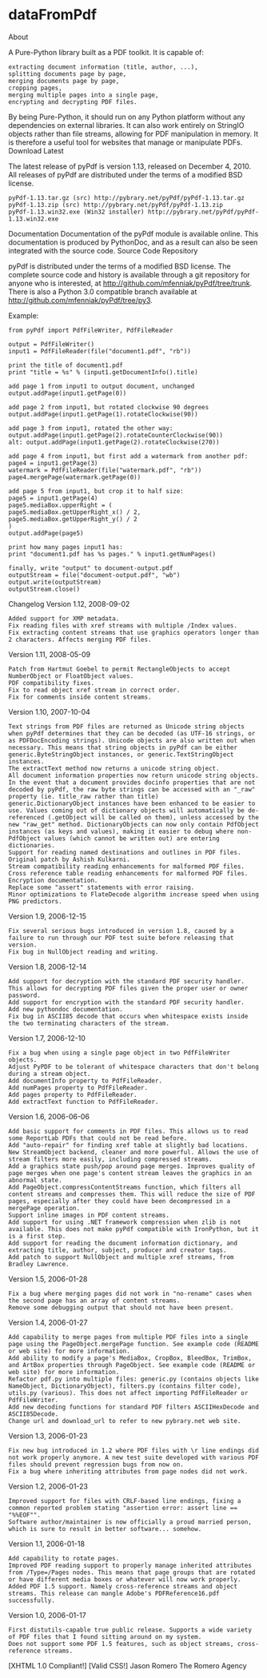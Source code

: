 dataFromPdf
===========
About

A Pure-Python library built as a PDF toolkit. It is capable of:

    extracting document information (title, author, ...),
    splitting documents page by page,
    merging documents page by page,
    cropping pages,
    merging multiple pages into a single page,
    encrypting and decrypting PDF files.

By being Pure-Python, it should run on any Python platform without any dependencies on external libraries. It can also work entirely on StringIO objects rather than file streams, allowing for PDF manipulation in memory. It is therefore a useful tool for websites that manage or manipulate PDFs.
Download Latest

The latest release of pyPdf is version 1.13, released on December 4, 2010. All releases of pyPdf are distributed under the terms of a modified BSD license.

    pyPdf-1.13.tar.gz (src) http://pybrary.net/pyPdf/pyPdf-1.13.tar.gz
    pyPdf-1.13.zip (src) http://pybrary.net/pyPdf/pyPdf-1.13.zip
    pyPdf-1.13.win32.exe (Win32 installer) http://pybrary.net/pyPdf/pyPdf-1.13.win32.exe

Documentation
Documentation of the pyPdf module is available online. This documentation is produced by PythonDoc, and as a result can also be seen integrated with the source code.
Source Code Repository

pyPdf is distributed under the terms of a modified BSD license. The complete source code and history is available through a git repository for anyone who is interested, at http://github.com/mfenniak/pyPdf/tree/trunk. There is also a Python 3.0 compatible branch available at http://github.com/mfenniak/pyPdf/tree/py3.


Example:

    from pyPdf import PdfFileWriter, PdfFileReader

    output = PdfFileWriter()
    input1 = PdfFileReader(file("document1.pdf", "rb"))

    print the title of document1.pdf
    print "title = %s" % (input1.getDocumentInfo().title)

    add page 1 from input1 to output document, unchanged
    output.addPage(input1.getPage(0))

    add page 2 from input1, but rotated clockwise 90 degrees
    output.addPage(input1.getPage(1).rotateClockwise(90))

    add page 3 from input1, rotated the other way:
    output.addPage(input1.getPage(2).rotateCounterClockwise(90))
    alt: output.addPage(input1.getPage(2).rotateClockwise(270))

    add page 4 from input1, but first add a watermark from another pdf:
    page4 = input1.getPage(3)
    watermark = PdfFileReader(file("watermark.pdf", "rb"))
    page4.mergePage(watermark.getPage(0))

    add page 5 from input1, but crop it to half size:
    page5 = input1.getPage(4)
    page5.mediaBox.upperRight = (
    page5.mediaBox.getUpperRight_x() / 2,
    page5.mediaBox.getUpperRight_y() / 2
    )
    output.addPage(page5)

    print how many pages input1 has:
    print "document1.pdf has %s pages." % input1.getNumPages()

    finally, write "output" to document-output.pdf
    outputStream = file("document-output.pdf", "wb")
    output.write(outputStream)
    outputStream.close()

Changelog
Version 1.12, 2008-09-02

    Added support for XMP metadata.
    Fix reading files with xref streams with multiple /Index values.
    Fix extracting content streams that use graphics operators longer than 2 characters. Affects merging PDF files.

Version 1.11, 2008-05-09

    Patch from Hartmut Goebel to permit RectangleObjects to accept NumberObject or FloatObject values.
    PDF compatibility fixes.
    Fix to read object xref stream in correct order.
    Fix for comments inside content streams.

Version 1.10, 2007-10-04

    Text strings from PDF files are returned as Unicode string objects when pyPdf determines that they can be decoded (as UTF-16 strings, or as PDFDocEncoding strings). Unicode objects are also written out when necessary. This means that string objects in pyPdf can be either generic.ByteStringObject instances, or generic.TextStringObject instances.
    The extractText method now returns a unicode string object.
    All document information properties now return unicode string objects. In the event that a document provides docinfo properties that are not decoded by pyPdf, the raw byte strings can be accessed with an "_raw" property (ie. title_raw rather than title)
    generic.DictionaryObject instances have been enhanced to be easier to use. Values coming out of dictionary objects will automatically be de-referenced (.getObject will be called on them), unless accessed by the new "raw_get" method. DictionaryObjects can now only contain PdfObject instances (as keys and values), making it easier to debug where non-PdfObject values (which cannot be written out) are entering dictionaries.
    Support for reading named destinations and outlines in PDF files. Original patch by Ashish Kulkarni.
    Stream compatibility reading enhancements for malformed PDF files.
    Cross reference table reading enhancements for malformed PDF files.
    Encryption documentation.
    Replace some "assert" statements with error raising.
    Minor optimizations to FlateDecode algorithm increase speed when using PNG predictors.

Version 1.9, 2006-12-15

    Fix several serious bugs introduced in version 1.8, caused by a failure to run through our PDF test suite before releasing that version.
    Fix bug in NullObject reading and writing.

Version 1.8, 2006-12-14

    Add support for decryption with the standard PDF security handler. This allows for decrypting PDF files given the proper user or owner password.
    Add support for encryption with the standard PDF security handler.
    Add new pythondoc documentation.
    Fix bug in ASCII85 decode that occurs when whitespace exists inside the two terminating characters of the stream.

Version 1.7, 2006-12-10

    Fix a bug when using a single page object in two PdfFileWriter objects.
    Adjust PyPDF to be tolerant of whitespace characters that don't belong during a stream object.
    Add documentInfo property to PdfFileReader.
    Add numPages property to PdfFileReader.
    Add pages property to PdfFileReader.
    Add extractText function to PdfFileReader.

Version 1.6, 2006-06-06

    Add basic support for comments in PDF files. This allows us to read some ReportLab PDFs that could not be read before.
    Add "auto-repair" for finding xref table at slightly bad locations.
    New StreamObject backend, cleaner and more powerful. Allows the use of stream filters more easily, including compressed streams.
    Add a graphics state push/pop around page merges. Improves quality of page merges when one page's content stream leaves the graphics in an abnormal state.
    Add PageObject.compressContentStreams function, which filters all content streams and compresses them. This will reduce the size of PDF pages, especially after they could have been decompressed in a mergePage operation.
    Support inline images in PDF content streams.
    Add support for using .NET framework compression when zlib is not available. This does not make pyPdf compatible with IronPython, but it is a first step.
    Add support for reading the document information dictionary, and extracting title, author, subject, producer and creator tags.
    Add patch to support NullObject and multiple xref streams, from Bradley Lawrence.

Version 1.5, 2006-01-28

    Fix a bug where merging pages did not work in "no-rename" cases when the second page has an array of content streams.
    Remove some debugging output that should not have been present.

Version 1.4, 2006-01-27

    Add capability to merge pages from multiple PDF files into a single page using the PageObject.mergePage function. See example code (README or web site) for more information.
    Add ability to modify a page's MediaBox, CropBox, BleedBox, TrimBox, and ArtBox properties through PageObject. See example code (README or web site) for more information.
    Refactor pdf.py into multiple files: generic.py (contains objects like NameObject, DictionaryObject), filters.py (contains filter code), utils.py (various). This does not affect importing PdfFileReader or PdfFileWriter.
    Add new decoding functions for standard PDF filters ASCIIHexDecode and ASCII85Decode.
    Change url and download_url to refer to new pybrary.net web site. 

Version 1.3, 2006-01-23

    Fix new bug introduced in 1.2 where PDF files with \r line endings did not work properly anymore. A new test suite developed with various PDF files should prevent regression bugs from now on.
    Fix a bug where inheriting attributes from page nodes did not work.

Version 1.2, 2006-01-23

    Improved support for files with CRLF-based line endings, fixing a common reported problem stating "assertion error: assert line == "%%EOF"".
    Software author/maintainer is now officially a proud married person, which is sure to result in better software... somehow.

Version 1.1, 2006-01-18

    Add capability to rotate pages.
    Improved PDF reading support to properly manage inherited attributes from /Type=/Pages nodes. This means that page groups that are rotated or have different media boxes or whatever will now work properly.
    Added PDF 1.5 support. Namely cross-reference streams and object streams. This release can mangle Adobe's PDFReference16.pdf successfully.

Version 1.0, 2006-01-17

    First distutils-capable true public release. Supports a wide variety of PDF files that I found sitting around on my system.
    Does not support some PDF 1.5 features, such as object streams, cross-reference streams.

[XHTML 1.0 Compliant!] [Valid CSS!]
Jason Romero
The Romero Agency
